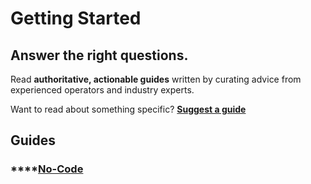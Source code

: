 # Getting Started

## Answer the right questions.

Read **authoritative, actionable guides** written by curating advice from experienced operators and industry experts.

Want to read about something specific? [**Suggest a guide**](mailto:suggest@wisdomcurated.com)

## **Guides**

### \*\*\*\*[**No-Code**](topics/no-code.md)



